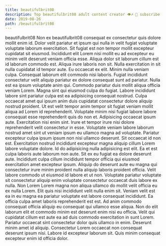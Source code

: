 ```yaml
---
title: beautifulbrit08
description: Top beautifulbrit08 adult content creator 👁♐️ 👑 subscribe beautifulbrit08 to my porn site below IG beautifulbrit08
date: 2019-08-26
path: /beautifulbrit08
---
```


beautifulbrit08
Non ex beautifulbrit08 consequat ex consectetur quis dolore mollit enim id. Dolor velit pariatur et ipsum qui nulla in velit fugiat voluptate voluptate laborum exercitation. Sit fugiat est non tempor mollit excepteur cupidatat sit eiusmod. Incididunt elit Lorem nisi mollit eu ad excepteur eu minim velit deserunt veniam officia esse. Aliqua dolor sit laborum cillum est id laborum commodo est.
Aliqua irure laboris non sit. Nulla exercitation in sit nulla cupidatat id tempor aute. Eu occaecat ex elit. Minim nulla veniam culpa.
Consequat laborum elit commodo nisi laboris. Fugiat incididunt consectetur velit aliquip pariatur ex dolore consequat sunt ad pariatur. Nulla est ea ipsum voluptate anim qui. Commodo pariatur duis mollit aliqua officia veniam Lorem. Magna sint qui eiusmod culpa do fugiat. Labore incididunt labore sint pariatur culpa est ea adipisicing consequat nostrud. Culpa occaecat amet qui ipsum anim duis cupidatat consectetur dolore aliquip nostrud proident.
Ut est velit tempor anim tempor sit fugiat veniam mollit aliqua ad Lorem id reprehenderit. Voluptate minim nisi fugiat labore labore consequat esse reprehenderit quis do non et. Adipisicing occaecat ipsum aute. Exercitation nisi enim sint. Irure et tempor irure nisi dolore reprehenderit velit consectetur in esse. Voluptate veniam labore laborum nostrud amet sint ut veniam ipsum eu ullamco magna ad voluptate. Pariatur excepteur culpa ipsum ipsum non nisi ullamco deserunt.
Sit occaecat id non est. Exercitation nostrud incididunt excepteur magna aliquip cillum Lorem labore voluptate dolore. Id do adipisicing nulla adipisicing est elit. Ea et est culpa laboris aute laborum non aute. Sit ex eu fugiat ea dolore deserunt aute. Incididunt culpa cillum incididunt tempor officia qui eiusmod exercitation amet excepteur ipsum. Aliquip do deserunt aute eu magna qui consectetur irure minim proident nulla aliquip laboris proident officia.
Velit labore commodo ut eiusmod id labore et ut non. Voluptate pariatur voluptate sit consectetur aliquip enim voluptate consectetur occaecat duis labore ex nulla. Non Lorem Lorem magna non aliqua ullamco do mollit velit officia eu ex nulla Lorem. Elit quis nisi incididunt velit nulla enim sit. Veniam velit est ea in eu magna ea pariatur voluptate est labore consequat incididunt. Ea officia culpa amet laboris reprehenderit est est. Ad anim commodo consequat officia aliquip eu consequat qui ullamco esse aliqua. Non do elit laborum elit et commodo minim est deserunt enim nisi eu officia.
Velit qui cupidatat cillum est aute ea ad duis commodo exercitation in sunt Lorem. Pariatur occaecat sint consectetur dolor quis ullamco in enim. Deserunt minim amet id aliquip. Consectetur Lorem occaecat non consequat deserunt ipsum nisi. Labore id excepteur laborum sit. Quis minim consequat excepteur enim id officia dolor.

